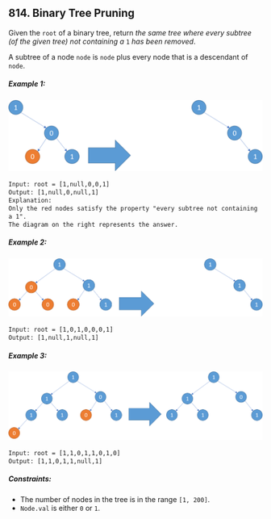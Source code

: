 ## 814. Binary Tree Pruning

Given the ```root``` of a binary tree, return *the same tree where every subtree (of the given tree) not containing a* ```1``` *has been removed*.

A subtree of a node ```node``` is ```node``` plus every node that is a descendant of ```node```.

##### Example 1:

![Example 1](images/example1.png)

```
Input: root = [1,null,0,0,1]
Output: [1,null,0,null,1]
Explanation:
Only the red nodes satisfy the property "every subtree not containing a 1".
The diagram on the right represents the answer.
```
##### Example 2:

![Example 2](images/example2.png)

```
Input: root = [1,0,1,0,0,0,1]
Output: [1,null,1,null,1]
```
##### Example 3:

![Example 3](images/example3.png)

```
Input: root = [1,1,0,1,1,0,1,0]
Output: [1,1,0,1,1,null,1]
```

##### Constraints:

* The number of nodes in the tree is in the range ```[1, 200]```.
* ```Node.val``` is either ```0``` or ```1```.